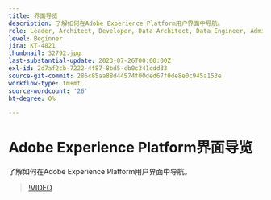 ```yaml
---
title: 界面导览
description: 了解如何在Adobe Experience Platform用户界面中导航。
role: Leader, Architect, Developer, Data Architect, Data Engineer, Admin, User
level: Beginner
jira: KT-4821
thumbnail: 32792.jpg
last-substantial-update: 2023-07-26T00:00:00Z
exl-id: 2d7af2cb-7222-4f87-8bd5-cb0c341cdd33
source-git-commit: 286c85aa88d44574f00ded67f0de8e0c945a153e
workflow-type: tm+mt
source-wordcount: '26'
ht-degree: 0%

---
```


# Adobe Experience Platform界面导览

了解如何在Adobe Experience Platform用户界面中导航。

>[!VIDEO](https://video.tv.adobe.com/v/3430441?learn=on&enablevpops&captions=chi_hans)

